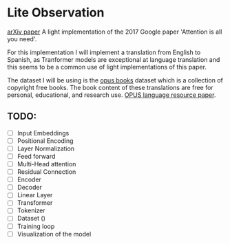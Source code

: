 # Lite Observation
[arXiv paper](https://arxiv.org/abs/1706.03762)
A light implementation of the 2017 Google paper 'Attention is all you need'.

For this implementation I will implement a translation from English to Spanish, as Tranformer models are exceptional at language 
translation and this seems to be a common use of light implementations of this paper.

The dataset I will be using is the [opus books](https://opus.nlpl.eu/Books.php) dataset which is a collection of copyright free books.
The book content of these translations are free for personal, educational, and research use. 
[OPUS language resource paper](http://www.lrec-conf.org/proceedings/lrec2012/pdf/463_Paper.pdf).

## TODO:
- [ ] Input Embeddings
- [ ] Positional Encoding
- [ ] Layer Normalization
- [ ] Feed forward
- [ ] Multi-Head attention
- [ ] Residual Connection
- [ ] Encoder
- [ ] Decoder
- [ ] Linear Layer
- [ ] Transformer
- [ ] Tokenizer
- [ ] Dataset ()
- [ ] Training loop
- [ ] Visualization of the model

## 
